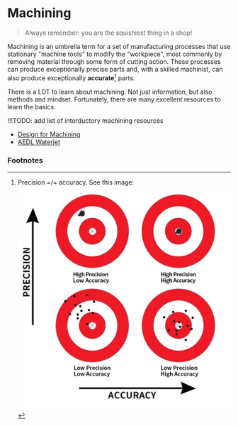 
# Machining
>Always remember: you are the squishiest thing in a shop!

Machining is an umbrella term for a set of manufacturing processes that use stationary "machine tools" to modify the "workpiece", most commonly by removing material through some form of cutting action. These processes can produce exceptionally precise parts and, with a skilled machinist, can also produce exceptionally **accurate**[^1] parts.

There is a LOT to learn about machining. Not just information, but also methods and mindset. Fortunately, there are many excellent resources to learn the basics.

!!!TODO: add list of intorductory machining resources
- [Design for Machining](methods_and_processes/machining/design-for-machining.md)
- [AEDL Waterjet](methods_and_processes/machining/waterjet-aedl-operation.md)


### Footnotes
[^1]: Precision =/= accuracy. See this image: ![alt text](accuracy_vs_precision-2312122094.jpg)